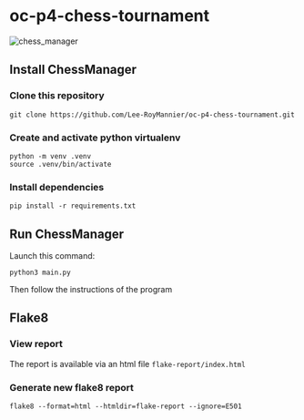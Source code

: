 # oc-p4-chess-tournament

![chess_manager](https://cdn.mos.cms.futurecdn.net/5myLF3pZ6LfCZwPe5Drgtd.jpg)
## Install ChessManager

### Clone this repository
```
git clone https://github.com/Lee-RoyMannier/oc-p4-chess-tournament.git
```

### Create and activate python virtualenv
```
python -m venv .venv
source .venv/bin/activate
```

### Install dependencies
```
pip install -r requirements.txt
```

##  Run ChessManager
Launch this command:
```
python3 main.py
```
Then follow the instructions of the program

## Flake8
### View report
The report  is available via  an html file
`flake-report/index.html`

### Generate new flake8 report
```
flake8 --format=html --htmldir=flake-report --ignore=E501
```